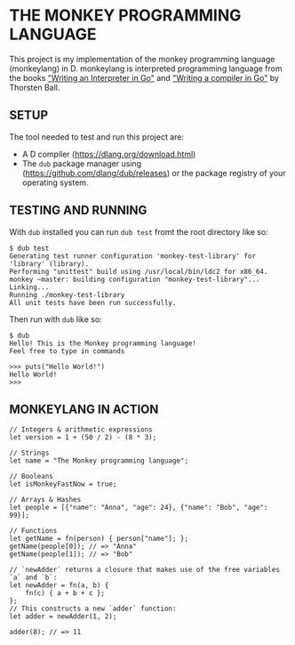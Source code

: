 # THE MONKEY PROGRAMMING LANGUAGE

This project is my implementation of the monkey programming language (monkeylang) in D. monkeylang is interpreted programming language from the books ["Writing an Interpreter in Go"](https://interpreterbook.com/) and ["Writing a compiler in Go"](https://compilerbook.com/) by Thorsten Ball.

## SETUP
The tool needed to test and run this project are:  
- A D compiler (https://dlang.org/download.html)
- The `dub` package manager using (https://github.com/dlang/dub/releases) or the package registry of your operating system.

## TESTING AND RUNNING
With `dub` installed you can run `dub test` fromt the root directory like so:

```
$ dub test
Generating test runner configuration 'monkey-test-library' for 'library' (library).
Performing "unittest" build using /usr/local/bin/ldc2 for x86_64.
monkey ~master: building configuration "monkey-test-library"...
Linking...
Running ./monkey-test-library 
All unit tests have been run successfully.
```

Then run with `dub` like so:
```
$ dub
Hello! This is the Monkey programming language!
Feel free to type in commands

>>> puts("Hello World!")
Hello World!
>>> 
```

## MONKEYLANG IN ACTION
```
// Integers & arithmetic expressions
let version = 1 + (50 / 2) - (8 * 3);

// Strings
let name = "The Monkey programming language";

// Booleans
let isMonkeyFastNow = true;

// Arrays & Hashes
let people = [{"name": "Anna", "age": 24}, {"name": "Bob", "age": 99}];

// Functions
let getName = fn(person) { person["name"]; };
getName(people[0]); // => "Anna"
getName(people[1]); // => "Bob"

// `newAdder` returns a closure that makes use of the free variables `a` and `b`:
let newAdder = fn(a, b) {
    fn(c) { a + b + c };
};
// This constructs a new `adder` function:
let adder = newAdder(1, 2);

adder(8); // => 11

```
